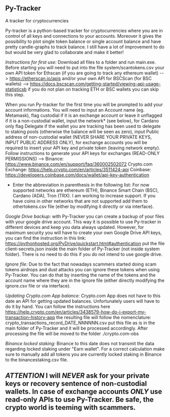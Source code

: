 ## Py-Tracker
A tracker for cryptocurrencies

Py-tracker is a python-based tracker for cryptocurrencies where you are in control of all keys and connections to your accounts. Moreover it gives the possibility to plot single token balance or single account balance and have pretty candle-graphs to track balance. I still have a lot of improvement to do but would be very glad to collaborate and make it better! 

*Instructions for first use:* Download all files to a folder and run main.exe. 
Before starting you will need to put into the file system/scantokens.csv your own API token for Ethscan (if you are going to track any ethereum wallet) --> https://etherscan.io/apis and/or your own API for BSCScan (for BSC wallets) --> https://docs.bscscan.com/getting-started/viewing-api-usage-statisticsb if you do not plan on tracking ETH or BSC wallets you can skip this step.

When you run Py-tracker for the first time you will be prompted to add your account informations. You will need to input an Account name (eg. Metamask), flag custodial if it is an exchange account or leave it unflagged if it is a non-custodial wallet, input the network* (see below), for Cardano only flag Delegate if the wallet you are tracking has been used to delegate to staking pools (otherwise the balance will be seen as zero), input Public address of non-custodial wallet (NEVER SHARE YOUR PRIVATE KEYS, INPUT PUBLIC ADDRESS ONLY), for exchange accounts you will be required to insert your API key and private token (leaving network empty). Follow instructions to generate your API keys for exchanges (READ-ONLY PERMISSIONS) --> Binance: https://www.binance.com/en/support/faq/360002502072 Crypto.com Exchange: https://help.crypto.com/en/articles/3511424-api Coinbase: https://developers.coinbase.com/docs/wallet/api-key-authentication

* Enter the abbreviation in parenthesis in the following list: For now supported networks are ethereum (ETH), Binance Smart Chain (BSC), Cardano (ADA), Tron (TRX). I am working to increase support. If you have coins in other networks that are not supported add them to othertokens.csv file (either by modifying it directly or via interface).
            
*Google Drive backup:* with Py-Tracker you can create a backup of your files with your google drive account. This way it is possible to use Py-tracker in different devices and keep you data always updated. However, for maximum security you will have to create your own Google Drive API keys, you can find the instruction in this link: https://pythonhosted.org/PyDrive/quickstart.html#authentication put the file client-secrets.json inside the main folder of Py-Tracker (not inside system folder). There is no need to do this if you do not intend to use google drive.

*Ignore file:* Due to the fact that nowadays scammers started doing scam tokens airdrops and dust attacks you can ignore these tokens when using Py-Tracker. You can do that by inserting the name of the tokens and the account name where they are in the ignore file (either directly modifying the ignore.csv file or via interface).


*Updating Crypto.com App balance:* Crypto.com App does not have to this date an API for getting updated balances. Unfortunately users will have to do it by hand. You can follow the instructions here https://help.crypto.com/en/articles/3438579-how-do-i-export-my-transaction-history-app the resulting file will follow the nomenclature: crypto_transactions_record_DATE_NNNNNN.csv put this file as is in the main folder of Py-Tracker and it will be processed accordingly. After processing the file will be moved to the folder ./crypto.com-obs

*Binance locked staking:* Binance to this date does not transmit the data regarding locked staking under "Earn wallet". For a correct calculation make sure to manually add all tokens you are currently locked staking in Binance to the binancestaking.csv file.

## *ATTENTION* I will *NEVER* ask for your private keys or recovery sentence of non-custodial wallets. In case of exchange accounts *ONLY* use read-only APIs to use Py-Tracker. Be safe, the crypto world is teeming with scammers.



